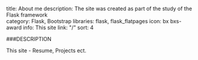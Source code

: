 title: About me
description: The site was created as part of the study of the Flask framework  
category: Flask, Bootstrap
libraries: flask, flask_flatpages
icon: bx bxs-award
info: This site
link: "/"
sort: 4

###DESCRIPTION

This site - Resume, Projects ect.